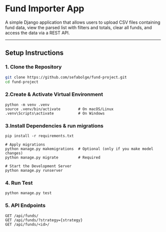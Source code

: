 # Fund Importer App

A simple Django application that allows users to upload CSV files containing fund data, view the parsed list with filters and totals, clear all funds, and access the data via a REST API.

---

##  Setup Instructions

### 1. Clone the Repository

```bash
git clone https://github.com/sefabolge/fund-project.git
cd fund-project
```

### 2.Create & Activate Virtual Environment
```
python -m venv .venv
source .venv/bin/activate        # On macOS/Linux
.venv\Scripts\activate           # On Windows
```

### 3.Install Dependencies & run migrations
```
pip install -r requirements.txt

# Apply migrations
python manage.py makemigrations  # Optional (only if you make model changes)
python manage.py migrate         # Required

# Start the Development Server
python manage.py runserver

```
### 4. Run Test
```
python manage.py test
```

### 5. API Endpoints
```
GET /api/funds/
GET /api/funds/?strategy={strategy}
GET /api/funds/<id>/
```

